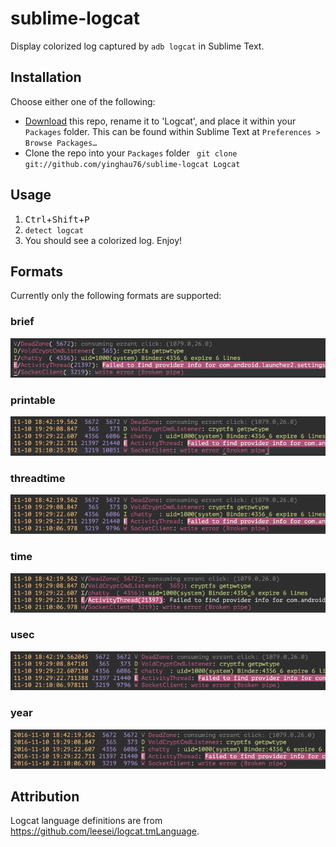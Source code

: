 # sublime-logcat

Display colorized log captured by `adb logcat` in Sublime Text.

## Installation

Choose either one of the following:

- [Download](https://github.com/yinghau76/sublime-logcat/archive/master.zip) this repo, rename it to 'Logcat', and place it within your `Packages` folder. This can be found within Sublime Text at `Preferences > Browse Packages…`
- Clone the repo into your `Packages` folder ` git clone git://github.com/yinghau76/sublime-logcat Logcat`

## Usage

1. <kbd>Ctrl</kbd>+<kbd>Shift</kbd>+<kbd>P</kbd>
1. `detect logcat`
1. You should see a colorized log. Enjoy!

## Formats

Currently only the following formats are supported:

### brief 

![](screen-shots/brief.png)

### printable 

![](screen-shots/printable.png)

### threadtime 

![](screen-shots/threadtime.png)

### time 

![](screen-shots/time.png)

### usec 

![](screen-shots/usec.png)

### year 

![](screen-shots/year.png)

## Attribution

Logcat language definitions are from https://github.com/leesei/logcat.tmLanguage.
